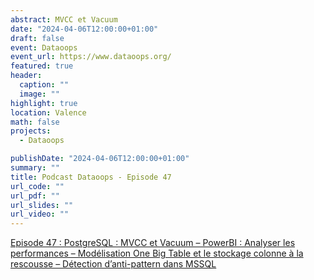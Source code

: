 ```yaml
---
abstract: MVCC et Vacuum
date: "2024-04-06T12:00:00+01:00"
draft: false
event: Dataoops
event_url: https://www.dataoops.org/
featured: true
header:
  caption: ""
  image: ""
highlight: true
location: Valence
math: false
projects:
  - Dataoops

publishDate: "2024-04-06T12:00:00+01:00"
summary: ""
title: Podcast Dataoops - Episode 47
url_code: ""
url_pdf: ""
url_slides: ""
url_video: ""
---
```


[Episode 47 : PostgreSQL : MVCC et Vacuum – PowerBI : Analyser les performances – Modélisation One Big Table et le stockage colonne à la rescousse – Détection d’anti-pattern dans MSSQL](https://www.dataoops.org/podcast/episode-47-postgresql-mvcc-et-vacuum-powerbi-analyser-les-performances-et-quelques-conseils-pour-les-optimiser-modelisation-one-big-table-et-le-stockage-colonne-a-la-rescousse-clause-non-s/)
